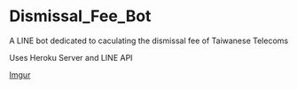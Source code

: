 # Dismissal_Fee_Bot

A LINE bot dedicated to caculating the dismissal fee of Taiwanese Telecoms

Uses Heroku Server and LINE API

[Imgur](https://i.imgur.com/lkFP6Fi.png)
